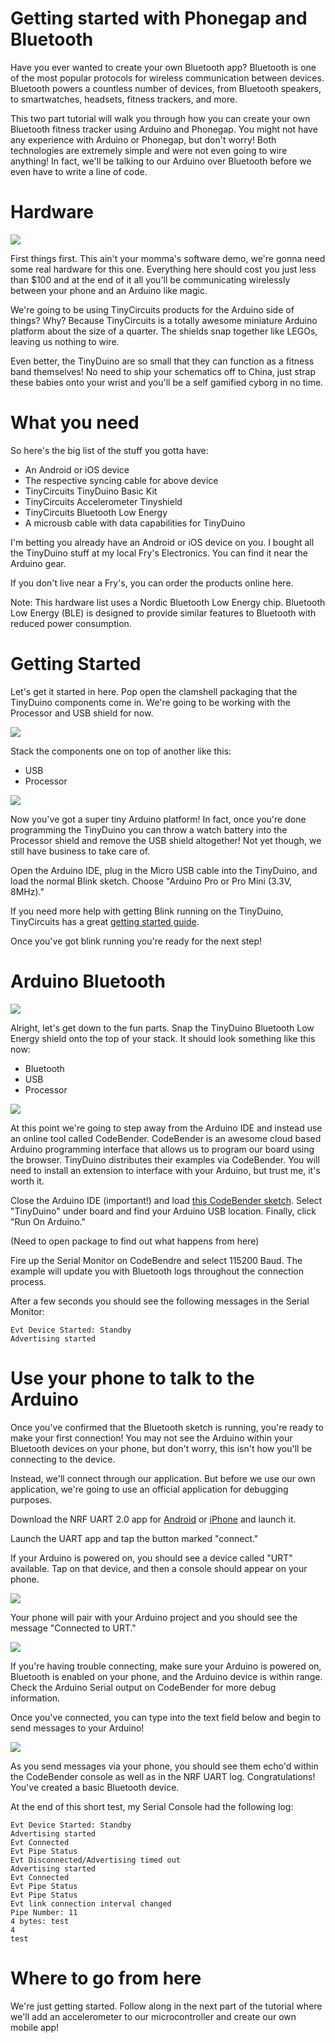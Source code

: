 # Getting started with Phonegap and Bluetooth

Have you ever wanted to create your own Bluetooth app? Bluetooth is one of the most popular protocols for wireless communication between devices. Bluetooth powers a countless number of devices, from Bluetooth speakers, to smartwatches, headsets, fitness trackers, and more.

This two part tutorial will walk you through how you can create your own Bluetooth fitness tracker using Arduino and Phonegap. You might not have any experience with Arduino or Phonegap, but don't worry! Both technologies are extremely simple and were not even going to wire anything! In fact, we'll be talking to our Arduino over Bluetooth before we even have to write a line of code.

# Hardware

![](http://i.imgur.com/RjFdxZy.jpg)

First things first. This ain't your momma's software demo, we're gonna need some real hardware for this one. Everything here should cost you just less than $100 and at the end of it all you'll be communicating wirelessly between your phone and an Arduino like magic.

We're going to be using TinyCircuits products for the Arduino side of things? Why? Because TinyCircuits is a totally awesome miniature Arduino platform about the size of a quarter. The shields snap together like LEGOs, leaving us nothing to wire.

Even better, the TinyDuino are so small that they can function as a fitness band themselves! No need to ship your schematics off to China, just strap these babies onto your wrist and you'll be a self gamified cyborg in no time.

# What you need

So here's the big list of the stuff you gotta have:

* An Android or iOS device
* The respective syncing cable for above device
* TinyCircuits TinyDuino Basic Kit
* TinyCircuits Accelerometer Tinyshield
* TinyCircuits Bluetooth Low Energy
* A microusb cable with data capabilities for TinyDuino

I'm betting you already have an Android or iOS device on you. I bought all the TinyDuino stuff at my local Fry's Electronics. You can find it near the Arduino gear.

If you don't live near a Fry's, you can order the products online here.

Note: This hardware list uses a Nordic Bluetooth Low Energy chip. Bluetooth Low Energy (BLE) is designed to provide similar features to Bluetooth with reduced power consumption.

# Getting Started

Let's get it started in here. Pop open the clamshell packaging that the TinyDuino components come in. We're going to be working with the Processor and USB shield for now.

![](http://i.imgur.com/1ZqLKuU.jpg)

Stack the components one on top of another like this:

* USB
* Processor

![](http://i.imgur.com/PRfK4Py.jpg)

Now you've got a super tiny Arduino platform! In fact, once you're done programming the TinyDuino you can throw a watch battery into the Processor shield and remove the USB shield altogether! Not yet though, we still have business to take care of.

Open the Arduino IDE, plug in the Micro USB cable into the TinyDuino, and load the normal Blink sketch. Choose "Arduino Pro or Pro Mini (3.3V, 8MHz)."

If you need more help with getting Blink running on the TinyDuino, TinyCircuits has a great [getting started guide](https://www.tiny-circuits.com/learn/tinyduino-setup).

Once you've got blink running you're ready for the next step!

# Arduino Bluetooth 

![](http://i.imgur.com/d4Qn9pQ.jpg)

Alright, let's get down to the fun parts. Snap the TinyDuino Bluetooth Low Energy shield onto the top of your stack. It should look something like this now:

* Bluetooth
* USB
* Processor

![](http://i.imgur.com/lTR2X2z.jpg)

At this point we're going to step away from the Arduino IDE and instead use an online tool called CodeBender. CodeBender is an awesome cloud based Arduino programming interface that allows us to program our board using the browser. TinyDuino distributes their examples via CodeBender. You will need to install an extension to interface with your Arduino, but trust me, it's worth it.

Close the Arduino IDE (important!) and load [this CodeBender sketch](https://codebender.cc/sketch:91073). Select "TinyDuino" under board and find your Arduino USB location. Finally, click "Run On Arduino."

(Need to open package to find out what happens from here)

Fire up the Serial Monitor on CodeBendre and select 115200 Baud. The example will update you with Bluetooth logs throughout the connection process. 

After a few seconds you should see the following messages in the Serial Monitor:

```
Evt Device Started: Standby
Advertising started
```

# Use your phone to talk to the Arduino

Once you've confirmed that the Bluetooth sketch is running, you're ready to make your first connection! You may not see the Arduino within your Bluetooth devices on your phone, but don't worry, this isn't how you'll be connecting to the device.

Instead, we'll connect through our application. But before we use our own application, we're going to use an official application for debugging purposes. 

Download the NRF UART 2.0 app for [Android](https://play.google.com/store/apps/details?id=com.nordicsemi.nrfUARTv2&hl=en) or [iPhone](https://itunes.apple.com/us/app/nrf-uart/id614594903?mt=8) and launch it.

Launch the UART app and tap the button marked "connect."

If your Arduino is powered on, you should see a device called "URT" available. Tap on that device, and then a console should appear on your phone.

![](http://i.imgur.com/dtVswda.png)

Your phone will pair with your Arduino project and you should see the message "Connected to URT."

![](http://i.imgur.com/ZYFJC5N.png)

If you're having trouble connecting, make sure your Arduino is powered on, Bluetooth is enabled on your phone, and the Arduino device is within range. Check the Arduino Serial output on CodeBender for more debug information.

Once you've connected, you can type into the text field below and begin to send messages to your Arduino!

![](http://i.imgur.com/Ocnsn8m.png)

As you send messages via your phone, you should see them echo'd within the CodeBender console as well as in the NRF UART log. Congratulations! You've created a basic Bluetooth device.

At the end of this short test, my Serial Console had the following log:

```
Evt Device Started: Standby
Advertising started
Evt Connected
Evt Pipe Status
Evt Disconnected/Advertising timed out
Advertising started
Evt Connected
Evt Pipe Status
Evt Pipe Status
Evt link connection interval changed
Pipe Number: 11
4 bytes: test
4
test
```

# Where to go from here

We're just getting started. Follow along in the next part of the tutorial where we'll add an accelerometer to our microcontroller and create our own mobile app!